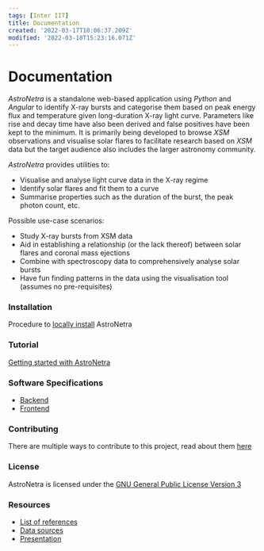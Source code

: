 ```yaml
---
tags: [Inter IIT]
title: Documentation
created: '2022-03-17T10:06:37.209Z'
modified: '2022-03-18T15:23:16.071Z'
---
```


# Documentation

*AstroNetra* is a standalone web-based application using *Python* and *Angular* to identify X-ray bursts and categorise them based on peak energy flux and temperature given long-duration X-ray light curve. Parameters like rise and decay time have also been derived and false positives have been kept to the minimum. It is primarily being developed to browse *XSM* observations and visualise solar flares to facilitate research based on *XSM* data but the target audience also includes the larger astronomy community. 

*AstroNetra* provides utilities to:
- Visualise and analyse light curve data in the X-ray regime
- Identify solar flares and fit them to a curve
- Summarise properties such as the duration of the burst, the peak photon count, etc.

Possible use-case scenarios:
- Study X-ray bursts from XSM data
- Aid in establishing a relationship (or the lack thereof) between solar flares and coronal mass ejections
- Combine with spectroscopy data to comprehensively analyse solar bursts
- Have fun finding patterns in the data using the visualisation tool (assumes no pre-requisites)

### Installation

Procedure to [locally install](./installation.html) AstroNetra

### Tutorial

[Getting started with AstroNetra](./tutorial.html)

<!--### Web Application

- [Upload Section](../upload.html)
- [Dashboard](../dashboard.html)-->

### Software Specifications

- [Backend](./backend.html)
- [Frontend](./frontend.html)

### Contributing

There are multiple ways to contribute to this project, read about them [here](./contributing.html)

### License

AstroNetra is licensed under the [GNU General Public License Version 3](./license.html)

### Resources

- [List of references](./references.html)
- [Data sources](./sources.html)
- [Presentation](https://docs.google.com/presentation/d/1vuT7_zJAR7P4ELS-LIoffpndK8Nqth0YKUl1mZ9OcDY/edit?usp=sharing)
